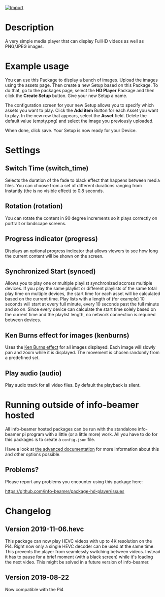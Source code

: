[![Import](https://cdn.infobeamer.com/s/img/import.png)](https://info-beamer.com/use?url=https://github.com/info-beamer/package-hd-player)

# Description

A very simple media player that can display FullHD videos as well as PNG/JPEG images.

# Example usage

You can use this Package to display a bunch of images. Upload the images using
the assets page. Then create a new Setup based on this Package. To do that, go to
the packages page, select the **HD Player** Package and then click the **Create Setup**
button. Give your new Setup a name.

The configuration screen for your new Setup allows you to specify which assets
you want to play. Click the **Add item** Button for each Asset you want to play.
In the new row that appears, select the **Asset** field. Delete the default
value (empty.png) and select the image you previously uploaded.

When done, click save. Your Setup is now ready for your Device.

# Settings

## Switch Time (switch_time)

Selects the duration of the fade to black effect that happens between media
files. You can choose from a set of different durations ranging from Instantly
(the is no visible effect) to 0.8 seconds.

## Rotation (rotation)

You can rotate the content in 90 degree increments so it plays
correctly on portrait or landscape screens.

## Progress indicator (progress)

Displays an optional progress indicator that allows viewers to see how
long the current content will be shown on the screen.

## Synchronized Start (synced)

Allows you to play one or multiple playlist synchronized accross multiple
devices. If you play the same playlist or different playlists of the same total
play time on multiple devices, the start time for each asset will be calculated
based on the current time. Play lists with a length of (for example) 10 seconds
will start at every full minute, every 10 seconds past the full minute and so
on. Since every device can calculate the start time solely based on the current
time and the playlist length, no network connection is required between devices.

## Ken Burns effect for images (kenburns)

Uses the [Ken Burns effect](https://en.wikipedia.org/wiki/Ken_Burns_effect) for
all images displayed.  Each image will slowly pan and zoom while it is
displayed. The movement is chosen randomly from a predefined set.

## Play audio (audio)

Play audio track for all video files. By default the playback is silent.

# Running outside of info-beamer hosted

All info-beamer hosted packages can be run with the standalone
info-beamer pi program with a little (or a little more) work. All
you have to do for this packages is to create a `config.json` file.

Have a look at [the advanced documentation](ADVANCED.md) for
more information about this and other options possible.

## Problems?

Please report any problems you encounter using this package here:

https://github.com/info-beamer/package-hd-player/issues

# Changelog

## Version 2019-11-06.hevc

This package can now play HEVC videos with up to 4K resolution on the Pi4.
Right now only a single HEVC decoder can be used at the same time. This
prevents the player from seamlessly switching between videos. Instead it
has to pause for a brief moment (with a black screen) while it's loading
the next video. This might be solved in a future version of info-beamer.

## Version 2019-08-22

Now compatible with the Pi4

